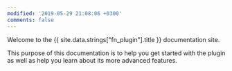 ```yaml
---
modified: '2019-05-29 21:08:06 +0300'
comments: false
---
```


Welcome to the {{ site.data.strings["fn_plugin"].title }} documentation site. 

This purpose of this documentation is to help you get started with the plugin as well as help you learn about its more advanced features.